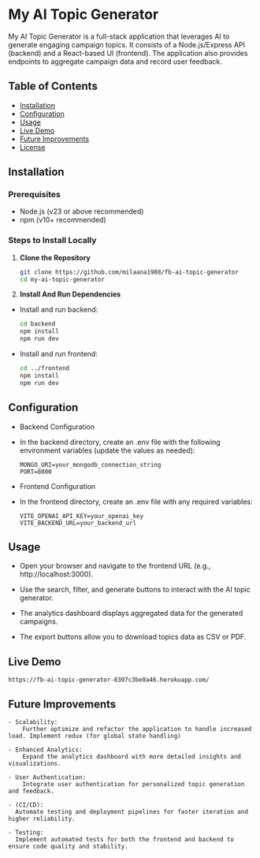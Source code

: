 # My AI Topic Generator

My AI Topic Generator is a full-stack application that leverages AI to generate engaging campaign topics. It consists of a Node.js/Express API (backend) and a React-based UI (frontend). The application also provides endpoints to aggregate campaign data and record user feedback.

## Table of Contents

- [Installation](#installation)
- [Configuration](#configuration)
- [Usage](#usage)
- [Live Demo](#live-demo)
- [Future Improvements](#future-improvements)
- [License](#license)

## Installation

### Prerequisites

- Node.js (v23 or above recommended)
- npm (v10+ recommended)

### Steps to Install Locally

1. **Clone the Repository**

   ```bash
   git clone https://github.com/milaana1988/fb-ai-topic-generator
   cd my-ai-topic-generator

2. **Install And Run Dependencies**

- Install and run backend:

    ```bash
    cd backend
    npm install
    npm run dev
    
- Install and run frontend:

    ```bash
    cd ../frontend
    npm install
    npm run dev

## Configuration

 - Backend Configuration

 - In the backend directory, create an .env file with the following environment variables (update the values as needed):

    ```env
    MONGO_URI=your_mongodb_connection_string
    PORT=8000

- Frontend Configuration

- In the frontend directory, create an .env file with any required variables:

    ```env
    VITE_OPENAI_API_KEY=your_openai_key
    VITE_BACKEND_URL=your_backend_url

## Usage

   - Open your browser and navigate to the frontend URL (e.g., http://localhost:3000).

   -  Use the search, filter, and generate buttons to interact with the AI topic generator.

   - The analytics dashboard displays aggregated data for the generated campaigns.

   - The export buttons allow you to download topics data as CSV or PDF.

## Live Demo

    https://fb-ai-topic-generator-8307c3be0a46.herokuapp.com/

## Future Improvements
    - Scalability:
        Further optimize and refactor the application to handle increased load. Implement redux (for global state handling) 

    - Enhanced Analytics:
        Expand the analytics dashboard with more detailed insights and visualizations.

    - User Authentication:
        Integrate user authentication for personalized topic generation and feedback.

    - (CI/CD):
      Automate testing and deployment pipelines for faster iteration and higher reliability.

    - Testing:
      Implement automated tests for both the frontend and backend to ensure code quality and stability.